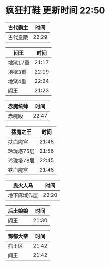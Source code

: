 # 疯狂打鞋 更新时间 22:50

| 古代霸主   | 时间    |
|--------|-------|
| 古代皇陵 | 22:29 |

| 间王   | 时间    |
|--------|-------|
| 地狱17重 | 21:17 |
| 地狱3重 | 22:19 |
| 地狱4重 | 22:24 |
| 阎王 | 21:23 |

| 赤魔统帅   | 时间    |
|--------|-------|
| 赤魔殴 | 22:47 |

| 猛魔之王   | 时间    |
|--------|-------|
| 扶血魔宫 | 21:48 |
| 玲珑塔75层 | 21:56 |
| 玲珑塔78层 | 22:45 |
| 铁血魔宫 | 21:48 |

| 鬼火人马   | 时间    |
|--------|-------|
| 地下麻域作层 | 22:20 |

| 后土娘娘   | 时间    |
|--------|-------|
| 阎王 | 21:30 |

| 酆都大帝   | 时间    |
|--------|-------|
| 疝王区 | 21:42 |
| 阎王 | 21:42 |